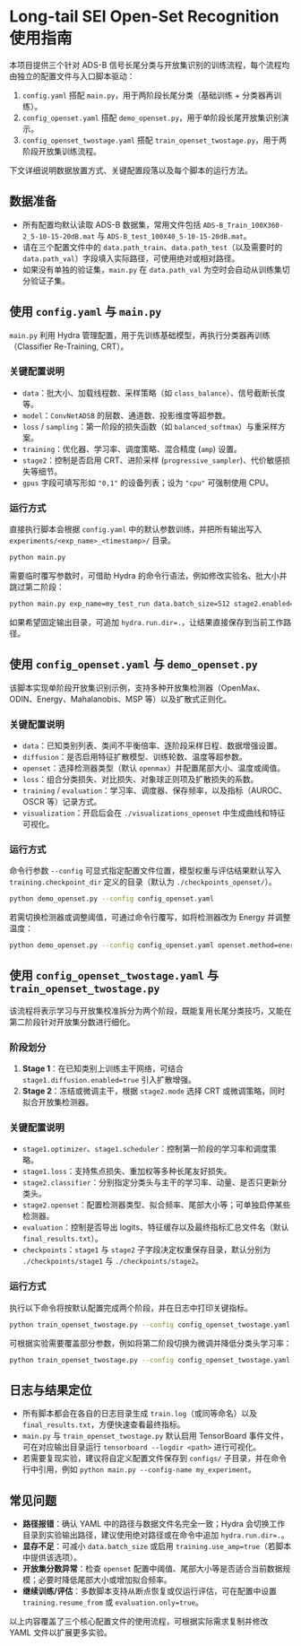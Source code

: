 # Long-tail SEI Open-Set Recognition 使用指南

本项目提供三个针对 ADS-B 信号长尾分类与开放集识别的训练流程，每个流程均由独立的配置文件与入口脚本驱动：

1. `config.yaml` 搭配 `main.py`，用于两阶段长尾分类（基础训练 + 分类器再训练）。
2. `config_openset.yaml` 搭配 `demo_openset.py`，用于单阶段长尾开放集识别演示。
3. `config_openset_twostage.yaml` 搭配 `train_openset_twostage.py`，用于两阶段开放集训练流程。

下文详细说明数据放置方式、关键配置段落以及每个脚本的运行方法。

## 数据准备

- 所有配置均默认读取 ADS-B 数据集，常用文件包括 `ADS-B_Train_100X360-2_5-10-15-20dB.mat` 与 `ADS-B_test_100X40_5-10-15-20dB.mat`。
- 请在三个配置文件中的 `data.path_train`、`data.path_test`（以及需要时的 `data.path_val`）字段填入实际路径，可使用绝对或相对路径。
- 如果没有单独的验证集，`main.py` 在 `data.path_val` 为空时会自动从训练集切分验证子集。

## 使用 `config.yaml` 与 `main.py`

`main.py` 利用 Hydra 管理配置，用于先训练基础模型，再执行分类器再训练（Classifier Re-Training, CRT）。

### 关键配置说明

- `data`：批大小、加载线程数、采样策略（如 `class_balance`）、信号截断长度等。
- `model`：`ConvNetADSB` 的层数、通道数、投影维度等超参数。
- `loss` / `sampling`：第一阶段的损失函数（如 `balanced_softmax`）与重采样方案。
- `training`：优化器、学习率、调度策略、混合精度 (`amp`) 设置。
- `stage2`：控制是否启用 CRT、进阶采样 (`progressive_sampler`)、代价敏感损失等细节。
- `gpus` 字段可填写形如 `"0,1"` 的设备列表；设为 `"cpu"` 可强制使用 CPU。

### 运行方式

直接执行脚本会根据 `config.yaml` 中的默认参数训练，并把所有输出写入 `experiments/<exp_name>_<timestamp>/` 目录。

```bash
python main.py
```

需要临时覆写参数时，可借助 Hydra 的命令行语法，例如修改实验名、批大小并跳过第二阶段：

```bash
python main.py exp_name=my_test_run data.batch_size=512 stage2.enabled=false
```

如果希望固定输出目录，可追加 `hydra.run.dir=.`，让结果直接保存到当前工作路径。

## 使用 `config_openset.yaml` 与 `demo_openset.py`

该脚本实现单阶段开放集识别示例，支持多种开放集检测器（OpenMax、ODIN、Energy、Mahalanobis、MSP 等）以及扩散式正则化。

### 关键配置说明

- `data`：已知类别列表、类间不平衡倍率、逐阶段采样日程、数据增强设置。
- `diffusion`：是否启用特征扩散模型、训练轮数、温度等超参数。
- `openset`：选择检测器类型（默认 `openmax`）并配置尾部大小、温度或阈值。
- `loss`：组合分类损失、对比损失、对象球正则项及扩散损失的系数。
- `training` / `evaluation`：学习率、调度器、保存频率，以及指标（AUROC、OSCR 等）记录方式。
- `visualization`：开启后会在 `./visualizations_openset` 中生成曲线和特征可视化。

### 运行方式

命令行参数 `--config` 可显式指定配置文件位置，模型权重与评估结果默认写入 `training.checkpoint_dir` 定义的目录（默认为 `./checkpoints_openset/`）。

```bash
python demo_openset.py --config config_openset.yaml
```

若需切换检测器或调整阈值，可通过命令行覆写，如将检测器改为 Energy 并调整温度：

```bash
python demo_openset.py --config config_openset.yaml openset.method=energy openset.energy.temperature=2.0
```

## 使用 `config_openset_twostage.yaml` 与 `train_openset_twostage.py`

该流程将表示学习与开放集校准拆分为两个阶段，既能复用长尾分类技巧，又能在第二阶段针对开放集分数进行细化。

### 阶段划分

1. **Stage 1**：在已知类别上训练主干网络，可结合 `stage1.diffusion.enabled=true` 引入扩散增强。
2. **Stage 2**：冻结或微调主干，根据 `stage2.mode` 选择 CRT 或微调策略，同时拟合开放集检测器。

### 关键配置说明

- `stage1.optimizer`、`stage1.scheduler`：控制第一阶段的学习率和调度策略。
- `stage1.loss`：支持焦点损失、重加权等多种长尾友好损失。
- `stage2.classifier`：分别指定分类头与主干的学习率、动量、是否只更新分类头。
- `stage2.openset`：配置检测器类型、拟合频率、尾部大小等；可单独启停某些检测器。
- `evaluation`：控制是否导出 logits、特征缓存以及最终指标汇总文件名（默认 `final_results.txt`）。
- `checkpoints`：`stage1` 与 `stage2` 子字段决定权重保存目录，默认分别为 `./checkpoints/stage1` 与 `./checkpoints/stage2`。

### 运行方式

执行以下命令将按默认配置完成两个阶段，并在日志中打印关键指标。

```bash
python train_openset_twostage.py --config config_openset_twostage.yaml
```

可根据实验需要覆盖部分参数，例如将第二阶段切换为微调并降低分类头学习率：

```bash
python train_openset_twostage.py --config config_openset_twostage.yaml stage2.mode=finetune stage2.classifier.head_lr=0.0005
```

## 日志与结果定位

- 所有脚本都会在各自的日志目录生成 `train.log`（或同等命名）以及 `final_results.txt`，方便快速查看最终指标。
- `main.py` 与 `train_openset_twostage.py` 默认启用 TensorBoard 事件文件，可在对应输出目录运行 `tensorboard --logdir <path>` 进行可视化。
- 若需要复现实验，建议将自定义配置文件保存到 `configs/` 子目录，并在命令行中引用，例如 `python main.py --config-name my_experiment`。

## 常见问题

- **路径报错**：确认 YAML 中的路径与数据文件名完全一致；Hydra 会切换工作目录到实验输出路径，建议使用绝对路径或在命令中追加 `hydra.run.dir=.`。
- **显存不足**：可减小 `data.batch_size` 或启用 `training.use_amp=true`（若脚本中提供该选项）。
- **开放集分数异常**：检查 `openset` 配置中阈值、尾部大小等是否适合当前数据规模；必要时降低尾部大小或增加拟合频率。
- **继续训练/评估**：多数脚本支持从断点恢复或仅运行评估，可在配置中设置 `training.resume_from` 或 `evaluation.only=true`。

以上内容覆盖了三个核心配置文件的使用流程，可根据实际需求复制并修改 YAML 文件以扩展更多实验。
